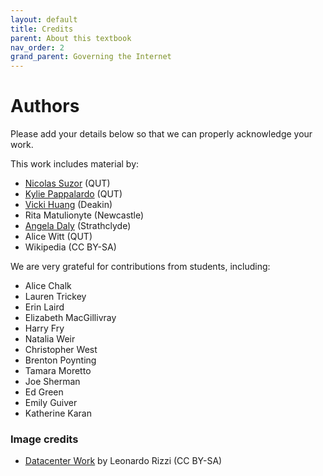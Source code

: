 ```yaml
---
layout: default
title: Credits
parent: About this textbook
nav_order: 2
grand_parent: Governing the Internet
---
```


# Authors

Please add your details below so that we can properly acknowledge your work.

This work includes material by:

* [Nicolas Suzor](https://nic.suzor.net) (QUT)
* [Kylie Pappalardo](https://staff.qut.edu.au/staff/k.pappalardo/) (QUT)
* [Vicki Huang](https://www.deakin.edu.au/about-deakin/people/vicki-huang) (Deakin)
* Rita Matulionyte (Newcastle)
* [Angela Daly](https://angeladaly.com/) (Strathclyde)
* Alice Witt (QUT)
* Wikipedia (CC BY-SA)

We are very grateful for contributions from students, including:

* Alice Chalk
* Lauren Trickey
* Erin Laird
* Elizabeth MacGillivray
* Harry Fry
* Natalia Weir
* Christopher West
* Brenton Poynting
* Tamara Moretto
* Joe Sherman
* Ed Green
* Emily Guiver
* Katherine Karan

### Image credits

* [Datacenter Work](https://www.flickr.com/photos/stars6/4381851322) by Leonardo Rizzi (CC BY-SA)
